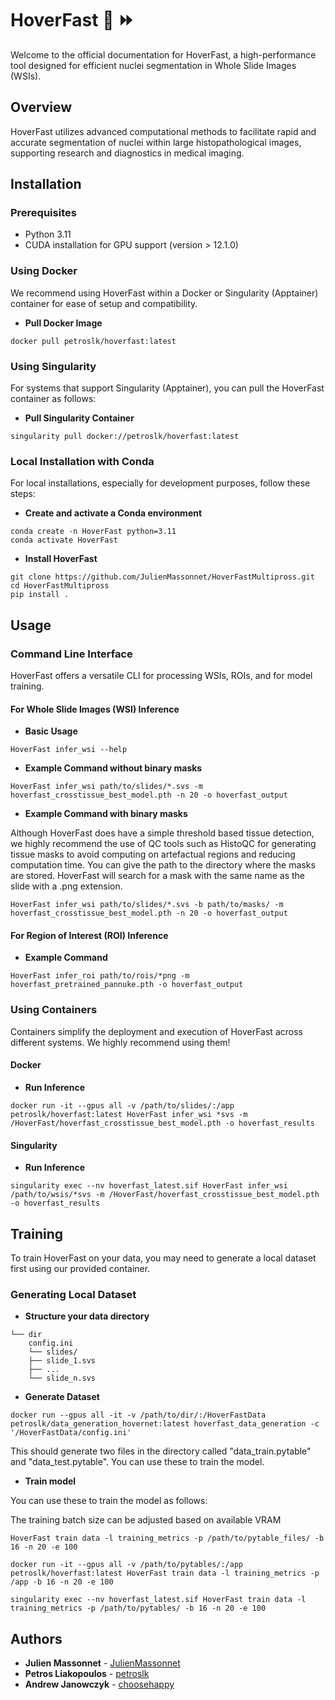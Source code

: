 # HoverFast :microscope: :fast_forward:

Welcome to the official documentation for HoverFast, a high-performance tool designed for efficient nuclei segmentation in Whole Slide Images (WSIs).

## Overview

HoverFast utilizes advanced computational methods to facilitate rapid and accurate segmentation of nuclei within large histopathological images, supporting research and diagnostics in medical imaging.

## Installation

### Prerequisites

- Python 3.11
- CUDA installation for GPU support (version > 12.1.0)

### Using Docker

We recommend using HoverFast within a Docker or Singularity (Apptainer) container for ease of setup and compatibility.

- **Pull Docker Image**
```
docker pull petroslk/hoverfast:latest
```

### Using Singularity

For systems that support Singularity (Apptainer), you can pull the HoverFast container as follows:

- **Pull Singularity Container**
```
singularity pull docker://petroslk/hoverfast:latest
```

### Local Installation with Conda

For local installations, especially for development purposes, follow these steps:

- **Create and activate a Conda environment**
```
conda create -n HoverFast python=3.11
conda activate HoverFast
```

- **Install HoverFast**
```
git clone https://github.com/JulienMassonnet/HoverFastMultipross.git
cd HoverFastMultipross
pip install .
```

## Usage

### Command Line Interface

HoverFast offers a versatile CLI for processing WSIs, ROIs, and for model training.

#### For Whole Slide Images (WSI) Inference

- **Basic Usage**
```
HoverFast infer_wsi --help
```

- **Example Command without binary masks**
```
HoverFast infer_wsi path/to/slides/*.svs -m hoverfast_crosstissue_best_model.pth -n 20 -o hoverfast_output
```

- **Example Command with binary masks**

Although HoverFast does have a simple threshold based tissue detection, we highly recommend the use of QC tools such as HistoQC for generating tissue masks to avoid computing on artefactual regions and reducing computation time.
You can give the path to the directory where the masks are stored. HoverFast will search for a mask with the same name as the slide with a .png extension.

```
HoverFast infer_wsi path/to/slides/*.svs -b path/to/masks/ -m hoverfast_crosstissue_best_model.pth -n 20 -o hoverfast_output
```

#### For Region of Interest (ROI) Inference

- **Example Command**

```
HoverFast infer_roi path/to/rois/*png -m hoverfast_pretrained_pannuke.pth -o hoverfast_output
```

### Using Containers

Containers simplify the deployment and execution of HoverFast across different systems. We highly recommend using them!

#### Docker

- **Run Inference**

```
docker run -it --gpus all -v /path/to/slides/:/app petroslk/hoverfast:latest HoverFast infer_wsi *svs -m /HoverFast/hoverfast_crosstissue_best_model.pth -o hoverfast_results
```

#### Singularity

- **Run Inference**

```
singularity exec --nv hoverfast_latest.sif HoverFast infer_wsi /path/to/wsis/*svs -m /HoverFast/hoverfast_crosstissue_best_model.pth -o hoverfast_results
```

## Training

To train HoverFast on your data, you may need to generate a local dataset first using our provided container.

### Generating Local Dataset

- **Structure your data directory**

```
└── dir
    config.ini
    └── slides/
    ├── slide_1.svs
    ├── ...
    └── slide_n.svs
```

- **Generate Dataset**

```
docker run --gpus all -it -v /path/to/dir/:/HoverFastData petroslk/data_generation_hovernet:latest hoverfast_data_generation -c '/HoverFastData/config.ini'
```

This should generate two files in the directory called "data_train.pytable" and "data_test.pytable". You can use these to train the model.

- **Train model**

You can use these to train the model as follows:

The training batch size can be adjusted based on available VRAM

```
HoverFast train data -l training_metrics -p /path/to/pytable_files/ -b 16 -n 20 -e 100
```

```
docker run -it --gpus all -v /path/to/pytables/:/app petroslk/hoverfast:latest HoverFast train data -l training_metrics -p /app -b 16 -n 20 -e 100
```

```
singularity exec --nv hoverfast_latest.sif HoverFast train data -l training_metrics -p /path/to/pytables/ -b 16 -n 20 -e 100
```


## Authors

- **Julien Massonnet** - [JulienMassonnet](https://github.com/JulienMassonnet)
- **Petros Liakopoulos**  - [petroslk](https://github.com/petroslk)
- **Andrew Janowczyk**  - [choosehappy](https://github.com/choosehappy)
